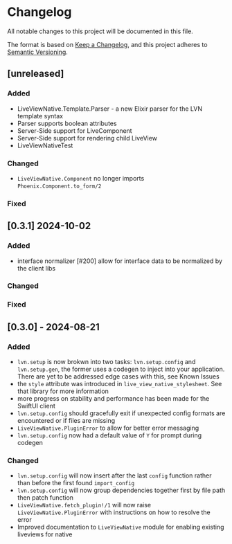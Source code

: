# Changelog

All notable changes to this project will be documented in this file.

The format is based on [Keep a Changelog](https://keepachangelog.com/en/1.1.0/),
and this project adheres to [Semantic Versioning](https://semver.org/spec/v2.0.0.html).

## [unreleased]

### Added

* LiveViewNative.Template.Parser - a new Elixir parser for the LVN template syntax
* Parser supports boolean attributes
* Server-Side support for LiveComponent
* Server-Side support for rendering child LiveView
* LiveViewNativeTest

### Changed

* `LiveViewNative.Component` no longer imports `Phoenix.Component.to_form/2`

### Fixed

## [0.3.1] 2024-10-02

### Added

* interface normalizer [#200] allow for interface data to be normalized by the client libs

### Changed

### Fixed

## [0.3.0] - 2024-08-21

### Added

* `lvn.setup` is now brokwn into two tasks: `lvn.setup.config` and `lvn.setup.gen`, the former uses
a codegen to inject into your application. There are yet to be addressed edge cases with this, see Known Issues
* the `style` attribute was introduced in `live_view_native_stylesheet`. See that library for more information
* more progress on stability and performance has been made for the SwiftUI client
* `lvn.setup.config` should gracefully exit if unexpected config formats are encountered or if files are missing
* `LiveViewNative.PluginError` to allow for better error messaging
* `lvn.setup.config` now had a default value of `Y` for prompt during codegen

### Changed

* `lvn.setup.config` will now insert after the last `config` function rather than before the first found `import_config`
* `lvn.setup.config` will now group dependencies together first by file path then patch function
* `LiveViewNative.fetch_plugin!/1` will now raise `LiveViewNative.PluginError` with instructions on how to resolve the error
* Improved documentation to `LiveViewNative` module for enabling existing liveviews for native
